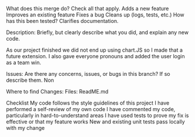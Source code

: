 What does this merge do? Check all that apply.
 Adds a new feature
 Improves an existing feature
 Fixes a bug
 Cleans up (logs, tests, etc.)
How has this been tested?
Clarifies documentation.

Description:
Briefly, but clearly describe what you did, and explain any new code.

As our project finished we did not end up using chart.JS so I made that a future extension. I also gave everyone pronouns and added the user login as a team win.

Issues:
Are there any concerns, issues, or bugs in this branch? If so describe them.
Non

Where to find Changes:
Files: ReadME.md

Checklist
 My code follows the style guidelines of this project
 I have performed a self-review of my own code
 I have commented my code, particularly in hard-to-understand areas
 I have used tests to prove my fix is effective or that my feature works
 New and existing unit tests pass locally with my change
